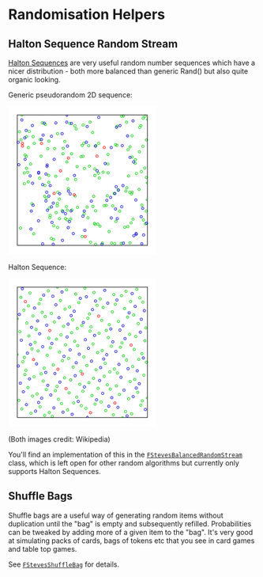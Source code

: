 # Randomisation Helpers

## Halton Sequence Random Stream

[Halton Sequences](https://en.wikipedia.org/wiki/Halton_sequence) are very useful random number sequences which have a nicer distribution - both more balanced than 
generic Rand() but also quite organic looking. 

Generic pseudorandom 2D sequence:

![Generic pseudorandom 2D sequence](Pseudorandom_sequence_2D.svg.png)

Halton Sequence:

![Halton Sequence](Halton_sequence_2D.svg.png)

(Both images credit: Wikipedia)

You'll find an implementation of this in the [`FStevesBalancedRandomStream`](Source/StevesUEHelpers/Public/StevesBalancedRandomStream.h) class, which is left open for other random
algorithms but currently only supports Halton Sequences. 

## Shuffle Bags

Shuffle bags are a useful way of generating random items without duplication until the "bag" is empty and subsequently
refilled. Probabilities can be tweaked by adding more of a given item to the "bag". It's very good at simulating
packs of cards, bags of tokens etc that you see in card games and table top games. 

See [`FStevesShuffleBag`](Source/StevesUEHelpers/Public/StevesShuffleBag.h) for details. 